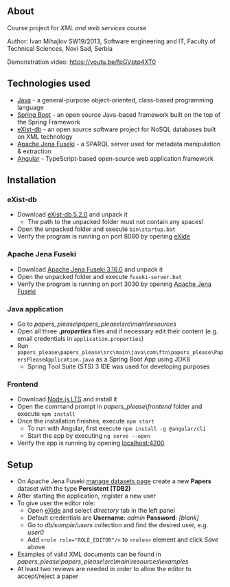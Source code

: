 ## About

Course project for *XML and web services* course

Author: Ivan Mihajlov SW19/2013, Software engineering and IT, Faculty of Technical Sciences, Novi Sad, Serbia

Demonstration video: https://youtu.be/fpGVptp4XT0

## Technologies used

* [Java](https://www.java.com/) - a general-purpose object-oriented, class-based programming language
* [Spring Boot](https://spring.io/projects/spring-boot) - an open source Java-based framework built on the top of the Spring Framework
* [eXist-db](http://exist-db.org/exist/apps/homepage/index.html) - an open source software project for NoSQL databases built on XML technology
* [Apache Jena Fuseki](https://jena.apache.org/documentation/fuseki2/) - a SPARQL server used for metadata manipulation & extraction
* [Angular](https://angular.io/) - TypeScript-based open-source web application framework

## Installation

### eXist-db

* Download [eXist-db 5.2.0](https://bintray.com/existdb/releases/download_file?file_path=exist-distribution-5.2.0-win.zip) and unpack it
  * The path to the unpacked folder must not contain any spaces!
* Open the unpacked folder and execute `bin\startup.bat`
* Verify the program is running on port 8080 by opening [eXide](http://localhost:8080/exist/apps/eXide/)

### Apache Jena Fuseki

* Download [Apache Jena Fuseki 3.16.0](https://downloads.apache.org/jena/binaries/apache-jena-fuseki-3.16.0.zip) and unpack it
* Open the unpacked folder and execute `fuseki-server.bat`
* Verify the program is running on port 3030 by opening [Apache Jena Fuseki](http://localhost:3030/)

### Java application

* Go to *papers_please\papers_please\src\main\resources*
* Open all three __*.properties*__ files and if necessary edit their content (e.g. email credentials in `application.properties`)
* Run `papers_please\papers_please\src\main\java\com\ftn\papers_please\PapersPleaseApplication.java` as a Spring Boot App using JDK8
  * Spring Tool Suite (STS) 3 IDE was used for developing purposes

### Frontend

* Download [Node.js LTS](https://nodejs.org/en/download/) and install it
* Open the command prompt in *papers_please\frontend* folder and execute `npm install`
* Once the installation finishes, execute `npm start`
  * To run with Angular, first execute `npm install -g @angular/cli`
  * Start the app by executing `ng serve --open`
* Verify the app is running by opening [localhost:4200](http://localhost:4200/)

## Setup

* On Apache Jena Fuseki [manage datasets page](http://localhost:3030/manage.html) create a new **Papers** dataset with the type **Persistent (TDB2)**
* After starting the application, register a new user
* To give user the editor role:
  * Open [eXide](http://localhost:8080/exist/apps/eXide/) and select *directory* tab in the left panel
  * Default credentials are **Username:** *admin* **Password**: *[blank]*
  * Go to *db/sample/users* collection and find the desired user, e.g. *user0*
  * Add `<role role="ROLE_EDITOR"/>` to `<roles>` element and click *Save* above
* Examples of valid XML documents can be found in *papers_please\papers_please\src\main\resources\examples*
* At least two reviews are needed in order to allow the editor to accept/reject a paper
